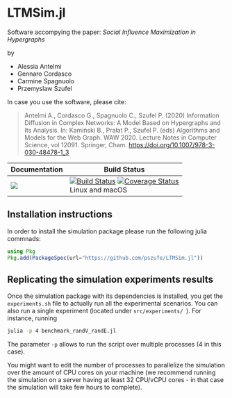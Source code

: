 # LTMSim.jl

Software accompying the paper:
*Social Influence Maximization in Hypergraphs*

by

- Alessia Antelmi
- Gennaro Cordasco
- Carmine Spagnuolo
- Przemyslaw Szufel

In case you use the software, please cite:

> Antelmi A., Cordasco G., Spagnuolo C., Szufel P. (2020) Information Diffusion in Complex Networks: A Model Based on Hypergraphs and Its Analysis. In: Kamiński B., Prałat P., Szufel P. (eds) Algorithms and Models for the Web Graph. WAW 2020. Lecture Notes in Computer Science, vol 12091. Springer, Cham. https://doi.org/10.1007/978-3-030-48478-1_3



| **Documentation** | **Build Status** |
|---------------|--------------|
|[![][docs-latest-img]][docs-dev-url] | [![Build Status][travis-img]][travis-url]  [![Coverage Status][codecov-img]][codecov-url] <br/> Linux and macOS |

## Installation instructions

In order to install the simulation package please run the following julia commnads:
```julia
using Pkg
Pkg.add(PackageSpec(url="https://github.com/pszufe/LTMSim.jl"))
```

## Replicating the simulation experiments results

Once the simulation package with its dependencies is installed, you get the `experiments.sh` file to actually run all the experimental scenarios. You can also run a single experiment (located under `src/experiments/ `). For instance, running
```bash
julia -p 4 benchmark_randV_randE.jl
```
The parameter `-p` allows to run the script over multiple processes (4 in this case).

You might want to edit the number of processes to parallelize the simulation over the amount of CPU cores on your machine (we recommend running the simulation on a server having at least 32 CPU/vCPU cores - in that case the simulation will take few hours to complete). 


[docs-latest-img]: https://img.shields.io/badge/docs-latest-blue.svg
[docs-stable-img]: https://img.shields.io/badge/docs-stable-blue.svg
[docs-dev-url]: https://pszufe.github.io/LTMSim.jll/dev
[docs-stable-url]: https://pszufe.github.io/LTMSim.jl/stable

[travis-img]: https://travis-ci.org/pszufe/LTMSim.jl.svg?branch=master
[travis-url]: https://travis-ci.org/pszufe/LTMSim.jl

[codecov-img]: https://coveralls.io/repos/github/pszufe/LTMSim.jl/badge.svg?branch=master
[codecov-url]: https://coveralls.io/github/pszufe/LTMSim.jl?branch=master
